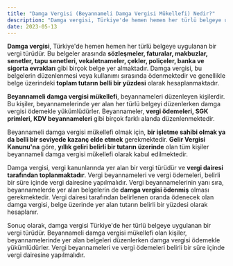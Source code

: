 ```yaml
---
title: "Damga Vergisi (Beyannameli Damga Vergisi Mükellefi) Nedir?"
description: "Damga vergisi, Türkiye'de hemen hemen her türlü belgeye uygulanan bir vergi türüdür"
date: 2023-05-13
---
```


**Damga vergisi**, Türkiye'de hemen hemen her türlü belgeye uygulanan bir vergi türüdür. Bu belgeler arasında
**sözleşmeler, faturalar, makbuzlar, senetler, tapu senetleri, vekaletnameler, çekler, poliçeler, banka ve sigorta
evrakları** gibi birçok belge yer almaktadır. Damga vergisi, bu belgelerin düzenlenmesi veya kullanımı sırasında
ödenmektedir ve genellikle belge üzerindeki **toplam tutarın belli bir yüzdesi** olarak hesaplanmaktadır.

**Beyannameli damga vergisi mükellefi**, beyannameleri düzenleyen kişilerdir. Bu kişiler, beyannamelerinde yer alan her
türlü belgeyi düzenlerken damga vergisi ödemekle yükümlüdürler. Beyannameler, **vergi ödemeleri, SGK primleri, KDV
beyannameleri** gibi birçok farklı alanda düzenlenmektedir.

Beyannameli damga vergisi mükellefi olmak için, **bir işletme sahibi olmak ya da belli bir seviyede kazanç elde etmek**
gerekmektedir. **Gelir Vergisi Kanunu'na** göre, **yıllık geliri belirli bir tutarın üzerinde** olan tüm kişiler
beyannameli damga vergisi mükellefi olarak kabul edilmektedir.

Damga vergisi, vergi kanunlarında yer alan bir vergi türüdür ve **vergi dairesi tarafından toplanmaktadır**. Vergi
beyannameleri ve vergi ödemeleri, belirli bir süre içinde vergi dairesine yapılmalıdır. Vergi beyannamelerinin yanı
sıra, beyannamelerde yer alan belgelerin de **damga vergisi ödenmiş** olması gerekmektedir. Vergi dairesi tarafından
belirlenen oranda ödenecek olan damga vergisi, belge üzerinde yer alan tutarın belirli bir yüzdesi olarak hesaplanır.

Sonuç olarak, damga vergisi Türkiye'de her türlü belgeye uygulanan bir vergi türüdür. Beyannameli damga vergisi
mükellefi olan kişiler, beyannamelerinde yer alan belgeleri düzenlerken damga vergisi ödemekle yükümlüdürler. Vergi
beyannameleri ve vergi ödemeleri belirli bir süre içinde vergi dairesine yapılmalıdır.
